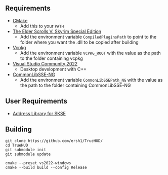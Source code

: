## Requirements
* [CMake](https://cmake.org/)
	* Add this to your `PATH`
* [The Elder Scrolls V: Skyrim Special Edition](https://store.steampowered.com/app/489830)
	* Add the environment variable `CompiledPluginsPath` to point to the folder where you want the .dll to be copied after building
* [Vcpkg](https://github.com/microsoft/vcpkg)
	* Add the environment variable `VCPKG_ROOT` with the value as the path to the folder containing vcpkg
* [Visual Studio Community 2022](https://visualstudio.microsoft.com/)
	* Desktop development with C++
* [CommonLibSSE-NG](https://github.com/alandtse/CommonLibVR/tree/ng)
	* Add the environment variable `CommonLibSSEPath_NG` with the value as the path to the folder containing CommonLibSSE-NG

## User Requirements
* [Address Library for SKSE](https://www.nexusmods.com/skyrimspecialedition/mods/32444)

## Building
```
git clone https://github.com/ersh1/TrueHUD/
cd TrueHUD
git submodule init
git submodule update

cmake --preset vs2022-windows
cmake --build build --config Release
```
